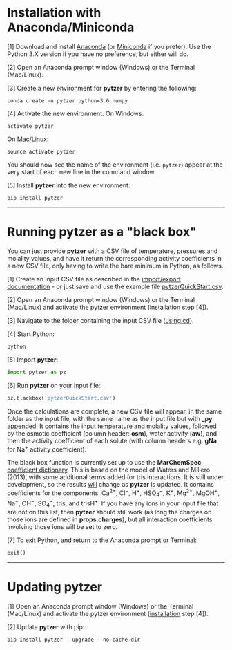 # Installation with Anaconda/Miniconda

[1] Download and install [Anaconda](https://www.anaconda.com/distribution/) (or [Miniconda](https://conda.io/en/latest/miniconda.html) if you prefer). Use the Python 3.X version if you have no preference, but either will do.

[2] Open an Anaconda prompt window (Windows) or the Terminal (Mac/Linux).

[3] Create a new environment for **pytzer** by entering the following:

```shell
conda create -n pytzer python=3.6 numpy
```

[4] Activate the new environment. On Windows:

```shell
activate pytzer
```

On Mac/Linux:

```shell
source activate pytzer
```

You should now see the name of the environment (i.e. `pytzer`) appear at the very start of each new line in the command window.

[5] Install **pytzer** into the new environment:

```shell
pip install pytzer
```

<hr />

# Running pytzer as a "black box"

You can just provide **pytzer** with a CSV file of temperature, pressures and molality values, and have it return the corresponding activity coefficients in a new CSV file, only having to write the bare minimum in Python, as follows.

[1] Create an input CSV file as described in the [import/export documentation](../modules/io/#pytzeriogetmols) - or just save and use the example file [pytzerQuickStart.csv](https://raw.githubusercontent.com/mvdh7/pytzer/master/testfiles/pytzerQuickStart.csv).

[2] Open an Anaconda prompt window (Windows) or the Terminal (Mac/Linux) and activate the pytzer environment ([installation](#installation-with-anacondaminiconda) step [4]).

[3] Navigate to the folder containing the input CSV file ([using cd](https://en.wikipedia.org/wiki/Cd_(command))).

[4] Start Python:

```shell
python
```

[5] Import **pytzer**:

```python
import pytzer as pz
```

[6] Run **pytzer** on your input file:

```python
pz.blackbox('pytzerQuickStart.csv')
```

Once the calculations are complete, a new CSV file will appear, in the same folder as the input file, with the same name as the input file but with **\_py** appended. It contains the input temperature and molality values, followed by the osmotic coefficient (column header: **osm**), water activity (**aw**), and then the activity coefficient of each solute (with column headers e.g. **gNa** for Na<sup>+</sup> activity coefficient).

The black box function is currently set up to use the **MarChemSpec** [coefficient dictionary](../modules/cfdicts). This is based on the model of Waters and Millero (2013), with some additional terms added for tris interactions. It is still under development, so the results <u>will</u> change as **pytzer** is updated. It contains coefficients for the components: Ca<sup>2+</sup>, Cl<sup>−</sup>, H<sup>+</sup>, HSO<sub>4</sub><sup>−</sup>, K<sup>+</sup>, Mg<sup>2+</sup>, MgOH<sup>+</sup>, Na<sup>+</sup>, OH<sup>−</sup>, SO<sub>4</sub><sup>−</sup>, tris, and trisH<sup>+</sup>. If you have any ions in your input file that are not on this list, then **pytzer** should still work (as long the charges on those ions are defined in **props.charges**), but all interaction coefficients involving those ions will be set to zero.

[7] To exit Python, and return to the Anaconda prompt or Terminal:

```python
exit()
```

<hr />

# Updating pytzer

[1] Open an Anaconda prompt window (Windows) or the Terminal (Mac/Linux) and activate the pytzer environment ([installation](#installation-with-anacondaminiconda) step [4]).

[2] Update **pytzer** with pip:

```shell
pip install pytzer --upgrade --no-cache-dir
```
